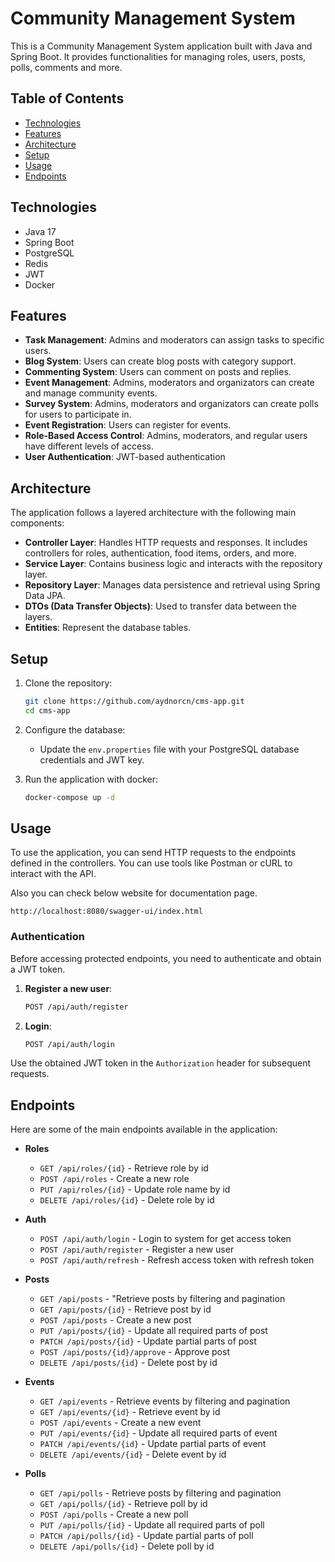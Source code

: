 # Community Management System

This is a Community Management System application built with Java and Spring Boot. It provides functionalities for managing roles, users, posts, polls, comments and more.
## Table of Contents

- [Technologies](#technologies)
- [Features](#features)
- [Architecture](#architecture)
- [Setup](#setup)
- [Usage](#usage)
- [Endpoints](#endpoints)

## Technologies

- Java 17
- Spring Boot
- PostgreSQL
- Redis
- JWT
- Docker

## Features
  - **Task Management**: Admins and moderators can assign tasks to specific users.
  - **Blog System**: Users can create blog posts with category support.
  - **Commenting System**: Users can comment on posts and replies.
  - **Event Management**: Admins, moderators and organizators can create and manage community events.
  - **Survey System**: Admins, moderators and organizators can create polls for users to participate in.
  - **Event Registration**: Users can register for events.
  - **Role-Based Access Control**: Admins, moderators, and regular users have different levels of access.
  - **User Authentication**: JWT-based authentication

## Architecture

The application follows a layered architecture with the following main components:

- **Controller Layer**: Handles HTTP requests and responses. It includes controllers for roles, authentication, food items, orders, and more.
- **Service Layer**: Contains business logic and interacts with the repository layer.
- **Repository Layer**: Manages data persistence and retrieval using Spring Data JPA.
- **DTOs (Data Transfer Objects)**: Used to transfer data between the layers.
- **Entities**: Represent the database tables.

## Setup

1. Clone the repository:
    ```sh
    git clone https://github.com/aydnorcn/cms-app.git
    cd cms-app
    ```

2. Configure the database:
    - Update the `env.properties` file with your PostgreSQL database credentials and JWT key.


3. Run the application with docker:
    ```sh
    docker-compose up -d
    ```

## Usage

To use the application, you can send HTTP requests to the endpoints defined in the controllers. You can use tools like Postman or cURL to interact with the API.

Also you can check below website for documentation page.

```
http://localhost:8080/swagger-ui/index.html
```

### Authentication

Before accessing protected endpoints, you need to authenticate and obtain a JWT token.

1. **Register a new user**:
    ```sh
    POST /api/auth/register
    ```

2. **Login**:
    ```sh
    POST /api/auth/login
    ```

Use the obtained JWT token in the `Authorization` header for subsequent requests.

## Endpoints

Here are some of the main endpoints available in the application:

- **Roles**
    - `GET /api/roles/{id}` - Retrieve role by id
    - `POST /api/roles` - Create a new role
    - `PUT /api/roles/{id}` - Update role name by id
    - `DELETE /api/roles/{id}` - Delete role by id

- **Auth**
    - `POST /api/auth/login` - Login to system for get access token
    - `POST /api/auth/register` - Register a new user
    - `POST /api/auth/refresh` - Refresh access token with refresh token

- **Posts**
    - `GET /api/posts` - "Retrieve posts by filtering and pagination
    - `GET /api/posts/{id}` - Retrieve post by id
    - `POST /api/posts` - Create a new post
    - `PUT /api/posts/{id}` - Update all required parts of post
    - `PATCH /api/posts/{id}` - Update partial parts of post
    - `POST /api/posts/{id}/approve` - Approve post
    - `DELETE /api/posts/{id}` - Delete post by id
 
- **Events**
    - `GET /api/events` - Retrieve events by filtering and pagination
    - `GET /api/events/{id}` - Retrieve event by id
    - `POST /api/events` - Create a new event
    - `PUT /api/events/{id}` - Update all required parts of event
    - `PATCH /api/events/{id}` - Update partial parts of event
    - `DELETE /api/events/{id}` - Delete event by id

- **Polls**
    - `GET /api/polls` - Retrieve posts by filtering and pagination
    - `GET /api/polls/{id}` - Retrieve poll by id
    - `POST /api/polls` - Create a new poll
    - `PUT /api/polls/{id}` - Update all required parts of poll
    - `PATCH /api/polls/{id}` - Update partial parts of poll
    - `DELETE /api/polls/{id}` - Delete poll by id

